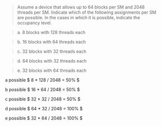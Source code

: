 > Assume a device that allows up to 64 blocks per SM and 2048 threads per SM. Indicate which of the following assignments per SM are possible. In the cases in which it is possible, indicate the occupancy level.

> a. 8 blocks with 128 threads each

> b. 16 blocks with 64 threads each

> c. 32 blocks with 32 threads each

> d. 64 blocks with 32 threads each

> e. 32 blocks with 64 threads each

a possible $ 8 * 128 / 2048 = 50\% $

b possible $ 16 * 64 / 2048 = 50\% $

c possible $ 32 * 32 / 2048 = 50\% $

d possible $ 64 * 32 / 2048 = 100\% $

e possible $ 32 * 64 / 2048 = 100\% $
